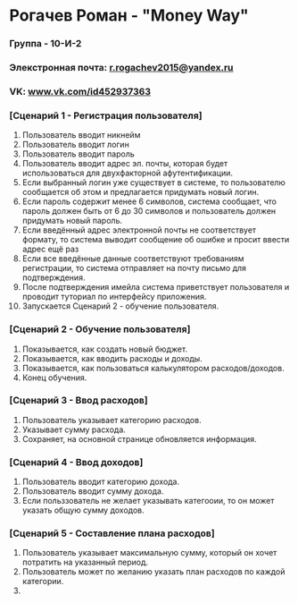 # Рогачев Роман - "Money Way"

### Группа - 10-И-2
### Элекстронная почта: r.rogachev2015@yandex.ru
### VK: www.vk.com/id452937363


### [Сценарий 1 - Регистрация пользователя]

1. Пользователь вводит никнейм
2. Пользователь вводит логин
3. Пользователь вводит пароль
4. Пользователь вводит адрес эл. почты, которая будет использоваться для двухфакторной афутентификации.
5. Если выбранный логин уже существует в системе, то пользователю сообщается об этом и предлагается придумать новый логин.
6. Если пароль содержит менее 6 символов, система сообщает, что пароль должен быть от 6 до 30 символов и пользователь должен придумать новый пароль.
7. Если введённый адрес электронной почты не соответствует формату, то система выводит сообщение об ошибке и просит ввести адрес ещё раз
8. Если все введённые данные соответствуют требованиям регистрации, то система отправляет на почту письмо для подтверждения.
9. После подтверждения имейла система приветствует пользователя и проводит туториал по интерфейсу приложения.
10. Запускается Сценарий 2 - обучение пользователя.

### [Сценарий 2 - Обучение пользователя]

1. Показывается, как создать новый бюджет.
2. Показывается, как вводить расходы и доходы.
3. Показывается, как пользоваться калькулятором расходов/доходов.
4. Конец обучения.

### [Сценарий 3 - Ввод расходов]

1. Пользователь указывает категорию расходов.
2. Указывает сумму расхода.
3. Сохраняет, на основной странице обновляется информация.

### [Сценарий 4 - Ввод доходов]

1. Пользователь вводит категорию дохода.
2. Пользователь вводит сумму дохода.
3. Если польззователь не желает указывать категооии, то он может указать общую сумму доходов.

### [Сценарий 5 - Составление плана расходов]

1. Пользователь указывает максимальную сумму, который он хочет потратить на указанный период.
2. Пользователь может по желанию указать план расходов по каждой категории.
3. 
